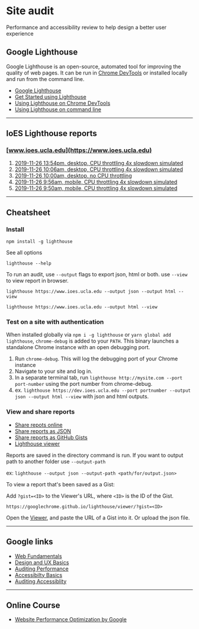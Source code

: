 # Site audit

Performance and accessibility review to help design a better user experience

## Google Lighthouse

Google Lighthouse is an open-source, automated tool for improving the quality of web pages. It can be run in [Chrome DevTools](https://developers.google.com/web/tools/chrome-devtools) or installed locally and run from the command line.

- [Google Lighthouse](https://developers.google.com/web/tools/lighthouse)
- [Get Started using Lighthouse](https://developers.google.com/web/tools/lighthouse/#get-started)
- [Using Lighthouse on Chrome DevTools](https://developers.google.com/web/tools/lighthouse#devtools)
- [Using Lighthouse on command line](https://developers.google.com/web/tools/lighthouse/#cli)

---

## IoES Lighthouse reports
### [www.ioes.ucla.edu](https://www.ioes.ucla.edu)

1. [2019-11-26 13:54pm, desktop, CPU throttling 4x slowdown simulated](https://uclaioes.github.io/site-audit/reports/www.ioes.ucla.edu_2019-11-26_13-54-52.report.html)
1. [2019-11-26 10:06am, desktop, CPU throttling 4x slowdown simulated ](https://uclaioes.github.io/site-audit/reports/www.ioes.ucla.edu-2019-11-26-T10-06-44.html)
1. [2019-11-26 10:00am, desktop, no CPU throttling](https://uclaioes.github.io/site-audit/reports/www.ioes.ucla.edu-2019-11-26-T10-00-29.html)
1. [2019-11-26 9:56am, mobile, CPU throttling 4x slowdown simulated](https://uclaioes.github.io/site-audit/reports/www.ioes.ucla.edu-2019-11-26-T09-56-21.html)
1. [2019-11-26 9:50am, mobile, CPU throttling 4x slowdown simulated](https://uclaioes.github.io/site-audit/reports/www.ioes.ucla.edu_2019-11-26_09-50-39.report.html)


---

## Cheatsheet

### Install

`npm install -g lighthouse`

See all options

`lighthouse --help`

To run an audit, use `--output` flags to export json, html or both. use `--view` to view report in browser.

`lighthouse https://www.ioes.ucla.edu --output json --output html --view`

`lighthouse https://www.ioes.ucla.edu --output html --view`

### Test on a site with authentication

When installed globally via `npm i -g lighthouse` or `yarn global add lighthouse`,
`chrome-debug` is added to your `PATH`. This binary launches a standalone Chrome
instance with an open debugging port.

1. Run `chrome-debug`. This will log the debugging port of your Chrome instance
1. Navigate to your site and log in.
1. In a separate terminal tab, run `lighthouse http://mysite.com --port port-number` using the port number from chrome-debug.
1. ex. `lighthouse https://dev.ioes.ucla.edu --port portnumber --output json --output html --view` with json and html outputs.

### View and share reports

- [Share repots online](https://developers.google.com/web/tools/lighthouse#report-viewer)
- [Share reports as JSON](https://developers.google.com/web/tools/lighthouse/#json)
- [Share reports as GitHub Gists](https://developers.google.com/web/tools/lighthouse/#gists)
- [Lighthouse viewer](https://googlechrome.github.io/lighthouse/viewer/)

Reports are saved in the directory command is run. If you want to output path to another folder use `--output-path`

ex: `lighthouse --output json --output-path <path/for/output.json>`

To view a report that's been saved as a Gist:

Add `?gist=<ID>` to the Viewer's URL, where `<ID>` is the ID of the Gist.

`https://googlechrome.github.io/lighthouse/viewer/?gist=<ID>`

Open the [Viewer](https://googlechrome.github.io/lighthouse/viewer/), and paste the URL of a Gist into it. Or upload the json file.

---

## Google links

- [Web Fundamentals](https://developers.google.com/web/fundamentals)
- [Design and UX Basics](https://developers.google.com/web/fundamentals/design-and-ux/ux-basics)
- [Auditing Performance](https://developers.google.com/web/fundamentals/performance/audit)
- [Accessibilty Basics](https://developers.google.com/web/fundamentals/accessibility)
- [Auditing Accessiblity](https://developers.google.com/web/fundamentals/accessibility/how-to-review)

---

## Online Course

- [Website Performance Optimization by Google](https://www.udacity.com/course/website-performance-optimization--ud884)

